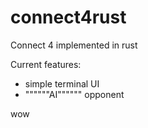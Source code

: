 # connect4rust
Connect 4 implemented in rust

Current features:

- simple terminal UI
- """"""AI"""""" opponent

wow
